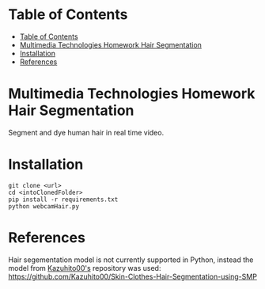 # Table of Contents

- [Table of Contents](#table-of-contents)
- [Multimedia Technologies Homework Hair Segmentation](#multimedia-technologies-homework-hair-segmentation)
- [Installation](#installation)
- [References](#references)

# Multimedia Technologies Homework Hair Segmentation
Segment and dye human hair in real time video.

# Installation
```
git clone <url>
cd <intoClonedFolder>
pip install -r requirements.txt
python webcamHair.py
```

# References
Hair segementation model is not currently supported in Python, instead the model from [Kazuhito00's](https://github.com/Kazuhito00) repository was used: https://github.com/Kazuhito00/Skin-Clothes-Hair-Segmentation-using-SMP
